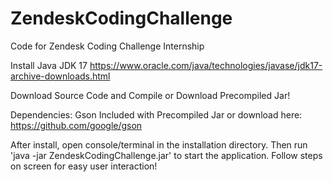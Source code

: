 # ZendeskCodingChallenge
Code for Zendesk Coding Challenge Internship

Install Java JDK 17
https://www.oracle.com/java/technologies/javase/jdk17-archive-downloads.html

Download Source Code and Compile or Download Precompiled Jar!

Dependencies: Gson
Included with Precompiled Jar or download here: https://github.com/google/gson

After install, open console/terminal in the installation directory.
Then run 'java -jar ZendeskCodingChallenge.jar' to start the application. 
Follow steps on screen for easy user interaction!
